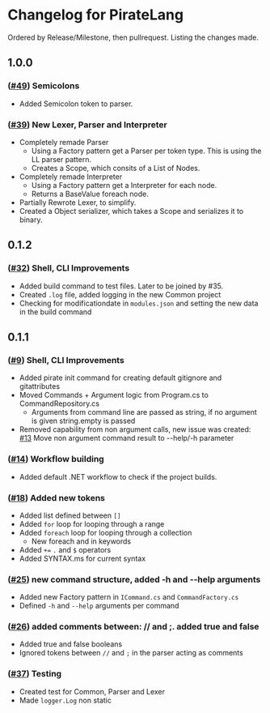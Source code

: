# Changelog for PirateLang
Ordered by Release/Milestone, then pullrequest. Listing the changes made.

## 1.0.0
### ([#49](https://github.com/joerivanarkel/PirateLang/pull/49)) Semicolons<br>
- Added Semicolon token to parser.

### ([#39](https://github.com/joerivanarkel/PirateLang/pull/39)) New Lexer, Parser and Interpreter<br>
- Completely remade Parser
    - Using a Factory pattern get a Parser per token type. This is using the LL parser pattern.
    - Creates a Scope, which consits of a List of Nodes.
- Completely remade Interpreter
    - Using a Factory pattern get a Interpreter for each node.
    - Returns a BaseValue foreach node.
- Partially Rewrote Lexer, to simplify.
- Created a Object serializer, which takes a Scope and serializes it to binary.

## 0.1.2
### ([#32](https://github.com/joerivanarkel/PirateLang/pull/32)) Shell, CLI Improvements<br>
- Added build command to test files. Later to be joined by #35.
- Created `.log` file, added logging in the new Common project
- Checking for modificationdate in `modules.json` and setting the new data in the build command

## 0.1.1
### ([#9](https://github.com/joerivanarkel/PirateLang/pull/9)) Shell, CLI Improvements<br>
- Added pirate init command for creating default gitignore and gitattributes
- Moved Commands + Argument logic from Program.cs to CommandRepository.cs
  - Arguments from command line are passed as string, if no argument is given string.empty is passed
- Removed capability from non argument calls, new issue was created: [#13](https://github.com/joerivanarkel/PirateLang/issues/13) Move non argument command result to --help/-h parameter 

### ([#14](https://github.com/joerivanarkel/PirateLang/pull/14)) Workflow building<br>
- Added default .NET workflow to check if the project builds.

### ([#18](https://github.com/joerivanarkel/PirateLang/pull/18)) Added new tokens<br>
- Added list defined between `[]`
- Added `for` loop for looping through a range
- Added `foreach` loop for looping through a collection
    - New foreach and in keywords
- Added `+=` `.` and `$` operators
- Added SYNTAX.ms for current syntax

### ([#25](https://github.com/joerivanarkel/PirateLang/pull/25)) new command structure, added -h and --help arguments<br>
- Added new Factory pattern in `ICommand.cs` and `CommandFactory.cs`
- Defined `-h` and `--help` arguments per command

### ([#26](https://github.com/joerivanarkel/PirateLang/pull/26)) added comments between: // and ;. added true and false<br>
- Added true and false booleans
- Ignored tokens between `//` and `;` in the parser acting as comments


### ([#37](https://github.com/joerivanarkel/PirateLang/pull/37)) Testing<br>
- Created test for Common, Parser and Lexer
- Made `logger.Log` non static
